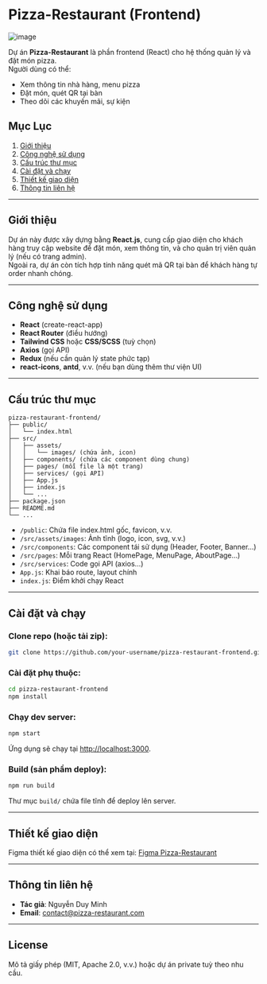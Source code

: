 # Pizza-Restaurant (Frontend)

![image](https://github.com/user-attachments/assets/fa6609e3-2a38-41e5-9cd3-b0c87f55acaf)


Dự án **Pizza-Restaurant** là phần frontend (React) cho hệ thống quản lý và đặt món pizza.  
Người dùng có thể:
- Xem thông tin nhà hàng, menu pizza
- Đặt món, quét QR tại bàn
- Theo dõi các khuyến mãi, sự kiện

## **Mục Lục**
1. [Giới thiệu](#giới-thiệu)
2. [Công nghệ sử dụng](#công-nghệ-sử-dụng)
3. [Cấu trúc thư mục](#cấu-trúc-thư-mục)
4. [Cài đặt và chạy](#cài-đặt-và-chạy)
5. [Thiết kế giao diện](#thiết-kế-giao-diện)
6. [Thông tin liên hệ](#thông-tin-liên-hệ)

---

## **Giới thiệu**
Dự án này được xây dựng bằng **React.js**, cung cấp giao diện cho khách hàng truy cập website để đặt món, xem thông tin, và cho quản trị viên quản lý (nếu có trang admin).  
Ngoài ra, dự án còn tích hợp tính năng quét mã QR tại bàn để khách hàng tự order nhanh chóng.

---

## **Công nghệ sử dụng**
- **React** (create-react-app)
- **React Router** (điều hướng)
- **Tailwind CSS** hoặc **CSS/SCSS** (tuỳ chọn)
- **Axios** (gọi API)
- **Redux** (nếu cần quản lý state phức tạp)
- **react-icons**, **antd**, v.v. (nếu bạn dùng thêm thư viện UI)

---

## **Cấu trúc thư mục**

```plaintext
pizza-restaurant-frontend/
├── public/
│   └── index.html
├── src/
│   ├── assets/
│   │   └── images/ (chứa ảnh, icon)
│   ├── components/ (chứa các component dùng chung)
│   ├── pages/ (mỗi file là một trang)
│   ├── services/ (gọi API)
│   ├── App.js
│   ├── index.js
│   └── ...
├── package.json
├── README.md
└── ...
```

- `/public`: Chứa file index.html gốc, favicon, v.v.
- `/src/assets/images`: Ảnh tĩnh (logo, icon, svg, v.v.)
- `/src/components`: Các component tái sử dụng (Header, Footer, Banner…)
- `/src/pages`: Mỗi trang React (HomePage, MenuPage, AboutPage…)
- `/src/services`: Code gọi API (axios…)
- `App.js`: Khai báo route, layout chính
- `index.js`: Điểm khởi chạy React

---

## **Cài đặt và chạy**

### Clone repo (hoặc tải zip):
```bash
git clone https://github.com/your-username/pizza-restaurant-frontend.git
```

### Cài đặt phụ thuộc:
```bash
cd pizza-restaurant-frontend
npm install
```

### Chạy dev server:
```bash
npm start
```
Ứng dụng sẽ chạy tại [http://localhost:3000](http://localhost:3000).

### Build (sản phẩm deploy):
```bash
npm run build
```
Thư mục `build/` chứa file tĩnh để deploy lên server.

---

## **Thiết kế giao diện**
Figma thiết kế giao diện có thể xem tại: [Figma Pizza-Restaurant](https://www.figma.com/design/ODcT2cvfSKL1ezbZoHvfiL/Pizza-Restaurant?node-id=168-1215&p=f&t=lPywaF4B5OzUny2Q-0)

---

## **Thông tin liên hệ**
- **Tác giả**: Nguyễn Duy Minh 
- **Email**: contact@pizza-restaurant.com  

---

## **License**
Mô tả giấy phép (MIT, Apache 2.0, v.v.) hoặc dự án private tuỳ theo nhu cầu.



